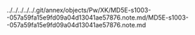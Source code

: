 ../../../../../.git/annex/objects/Pw/XK/MD5E-s1003--057a59fa15e9fd09a04d13041ae57876.note.md/MD5E-s1003--057a59fa15e9fd09a04d13041ae57876.note.md